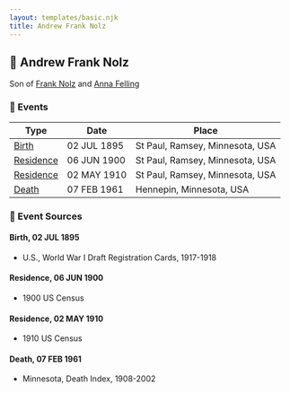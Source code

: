 ```yaml
---
layout: templates/basic.njk
title: Andrew Frank Nolz
---
```

## 🔵 Andrew Frank Nolz

Son of [Frank Nolz](/people/6/61628928) and [Anna Felling](/people/1/1735561)

### 📆 Events

Type | Date | Place
------ | ------ | ------
[Birth](#event-7342d2b2-af8e-435a-9af8-51aacb8f13ea) | 02 JUL 1895 | St Paul, Ramsey, Minnesota, USA
[Residence](#event-b11f2603-fd6e-47e8-ad7e-b22e80b47a85) | 06 JUN 1900 | St Paul, Ramsey, Minnesota, USA
[Residence](#event-cbd92095-2e5d-4e80-a2aa-1aefae598aa4) | 02 MAY 1910 | St Paul, Ramsey, Minnesota, USA
[Death](#event-69935364-1b08-453f-9d0b-ab1a08a0b695) | 07 FEB 1961 | Hennepin, Minnesota, USA

### 📰 Event Sources

#### <a id="event-7342d2b2-af8e-435a-9af8-51aacb8f13ea"></a> Birth, 02 JUL 1895
* U.S., World War I Draft Registration Cards, 1917-1918

#### <a id="event-b11f2603-fd6e-47e8-ad7e-b22e80b47a85"></a> Residence, 06 JUN 1900
* 1900 US Census

#### <a id="event-cbd92095-2e5d-4e80-a2aa-1aefae598aa4"></a> Residence, 02 MAY 1910
* 1910 US Census

#### <a id="event-69935364-1b08-453f-9d0b-ab1a08a0b695"></a> Death, 07 FEB 1961
* Minnesota, Death Index, 1908-2002